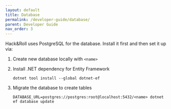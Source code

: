 ```yaml
---
layout: default
title: Database
permalink: /developer-guide/database/
parent: Developer Guide
nav_order: 3
---
```


Hack&Roll uses PostgreSQL for the database. Install it first and then set it up via:

1. Create new database locally with `<name>`
2. Install .NET dependency for Entity Framework

    ```plain
    dotnet tool install --global dotnet-ef
    ```

3. Migrate the database to create tables

    ```plain
    DATABASE_URL=postgres://postgres:root@localhost:5432/<name> dotnet ef database update
    ```
